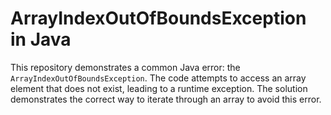 # ArrayIndexOutOfBoundsException in Java

This repository demonstrates a common Java error: the `ArrayIndexOutOfBoundsException`.  The code attempts to access an array element that does not exist, leading to a runtime exception.  The solution demonstrates the correct way to iterate through an array to avoid this error.